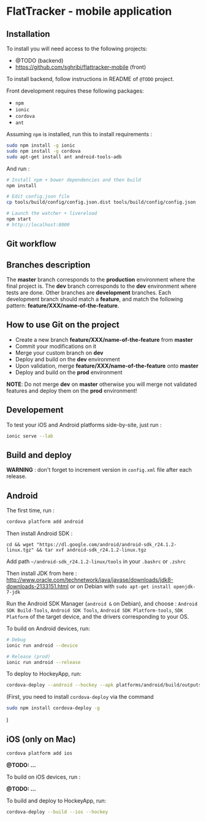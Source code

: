 # FlatTracker - mobile application

## Installation

To install you will need access to the following projects:

 * @TODO (backend)
 * https://github.com/sghribi/flattracker-mobile (front)
 
To install backend, follow instructions in README of `@TODO` project.

Front development requires these following packages:

 * `npm`
 * `ionic`
 * `cordova`
 * `ant`

Assuming `npm` is installed, run this to install requirements :

``` bash
sudo npm install -g ionic
sudo npm install -g cordova
sudo apt-get install ant android-tools-adb
```

And run :

``` bash
# Install npm + bower dependencies and then build
npm install

# Edit config.json file
cp tools/build/config/config.json.dist tools/build/config/config.json

# Launch the watcher + livereload
npm start
# http://localhost:8000
```

## Git workflow

Branches description
--------------------

The **master** branch corresponds to the **production** environment where the final project is.
The **dev** branch corresponds to the **dev** environment where tests are done.
Other branches are **development** branches. Each development branch should match a **feature**, and match the following
pattern: **feature/XXX/name-of-the-feature**.

How to use Git on the project
-----------------------------

- Create a new branch **feature/XXX/name-of-the-feature** from **master**
- Commit your modifications on it
- Merge your custom branch on **dev**
- Deploy and build on the **dev** environment
- Upon validation, merge **feature/XXX/name-of-the-feature** onto **master**
- Deploy and build on the **prod** environment

**NOTE**: Do not merge **dev** on **master** otherwise you will merge not validated features and deploy them on
the **prod** environment!

## Developement

To test your iOS and Android platforms side-by-site, just run :

``` bash
ionic serve --lab
```

## Build and deploy

**WARNING** : don't forget to increment version in `config.xml` file after each release.

Android
-------

The first time, run :

``` bash
cordova platform add android
```

Then install Android SDK :

```
cd && wget "https://dl.google.com/android/android-sdk_r24.1.2-linux.tgz" && tar xvf android-sdk_r24.1.2-linux.tgz
```
Add path `~/android-sdk_r24.1.2-linux/tools` in your `.bashrc` or `.zshrc`

Then install JDK from here : http://www.oracle.com/technetwork/java/javase/downloads/jdk8-downloads-2133151.html or on Debian with `sudo apt-get install openjdk-7-jdk`

Run the Android SDK Manager (`android &` on Debian), and choose : `Android SDK Build-Tools`, `Android SDK Tools`, `Android SDK Platform-tools`, `SDK Platform` of the target device, and the drivers corresponding to your OS.

To build on Android devices, run:

``` bash
# Debug
ionic run android --device

# Release (prod)
ionic run android --release
```

To deploy to HockeyApp, run:

``` bash
cordova-deploy --android --hockey --apk platforms/android/build/outputs/apk/android-debug.apk
```

(First, you need to install `cordova-deploy` via the command
``` bash
sudo npm install cordova-deploy -g
```
)

iOS (only on Mac)
-----------------

``` bash
cordova platform add ios
```

**@TODO: ...**

To build on iOS devices, run :

**@TODO: ...**

To build and deploy to HockeyApp, run:

``` bash
cordova-deploy --build --ios --hockey
```
